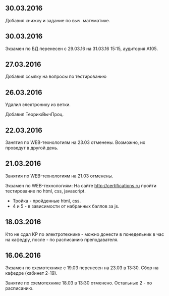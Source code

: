 ## 30.03.2016

Добавил книжку и задание по выч. математике.

## 30.03.2016

Экзамен по БД перенесен с 29.03.16 на 31.03.16 15:15, аудитория А105.

## 27.03.2016

Добавил ссылку на вопросы по тестированию

## 26.03.2016

Удалил электронику из ветки.

Добавил ТеориюВычПроц.

## 22.03.2016

Занятия по WEB-технологиям на 23.03 отменены. 
Возможно, их проведут в другой день.

## 21.03.2016

Занятия по WEB-технологиям на 21.03 отменены.

Экзамен по WEB-технологиям: На сайте http://certifications.ru пройти 
тестирование по html, css, javascript.
* Тройка - пройденные html, css. 
* 4 и 5 - в зависимости от набранных баллов за js.


## 18.03.2016

Кто не сдал КР по электротехнике - можно донести в понедельник в час на кафедру, 
после - по расписанию преподавателя.


## 16.06.2016

Экзамен по схемотехнике с 19.03 перенесен на 23.03 в 13:30.
Сбор на кафедре (кабинет 2-19).

Занятие по схемотехнике 18.03 в 13:30 отменено. Остальные 2 - по расписанию.
